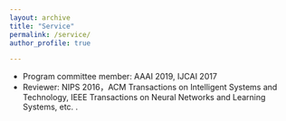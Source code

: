 ```yaml
---
layout: archive
title: "Service"
permalink: /service/
author_profile: true

---
```



* Program committee member: AAAI 2019, IJCAI 2017
* Reviewer: NIPS 2016，ACM Transactions on Intelligent Systems and Technology, IEEE Transactions on Neural Networks and Learning Systems, etc. .
